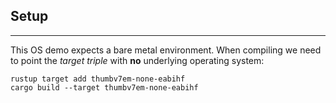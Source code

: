 ## Setup
___

This OS demo expects a bare metal environment. When compiling we need to point
the *target triple* with **no** underlying operating system:
```
rustup target add thumbv7em-none-eabihf
cargo build --target thumbv7em-none-eabihf
```



